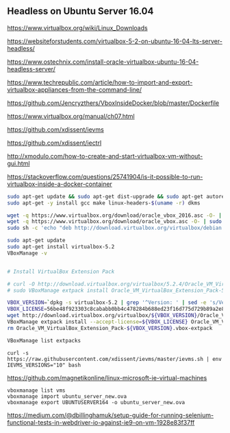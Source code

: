 ## Headless on Ubuntu Server 16.04

<https://www.virtualbox.org/wiki/Linux_Downloads>

<https://websiteforstudents.com/virtualbox-5-2-on-ubuntu-16-04-lts-server-headless/>

<https://www.ostechnix.com/install-oracle-virtualbox-ubuntu-16-04-headless-server/>

<https://www.techrepublic.com/article/how-to-import-and-export-virtualbox-appliances-from-the-command-line/>

<https://github.com/Jencryzthers/VboxInsideDocker/blob/master/Dockerfile>

<https://www.virtualbox.org/manual/ch07.html>

<https://github.com/xdissent/ievms>

<https://github.com/xdissent/iectrl>

<http://xmodulo.com/how-to-create-and-start-virtualbox-vm-without-gui.html>

<https://stackoverflow.com/questions/25741904/is-it-possible-to-run-virtualbox-inside-a-docker-container>

```sh
sudo apt-get update && sudo apt-get dist-upgrade && sudo apt-get autoremove
sudo apt-get -y install gcc make linux-headers-$(uname -r) dkms

wget -q https://www.virtualbox.org/download/oracle_vbox_2016.asc -O- | sudo apt-key add -
wget -q https://www.virtualbox.org/download/oracle_vbox.asc -O- | sudo apt-key add -
sudo sh -c 'echo "deb http://download.virtualbox.org/virtualbox/debian $(lsb_release -sc) contrib" >> /etc/apt/sources.list'

sudo apt-get update
sudo apt-get install virtualbox-5.2
VBoxManage -v


# Install VirtualBox Extension Pack

# curl -O http://download.virtualbox.org/virtualbox/5.2.4/Oracle_VM_VirtualBox_Extension_Pack-5.2.4-119785.vbox-extpack
# sudo VBoxManage extpack install Oracle_VM_VirtualBox_Extension_Pack-5.2.4-119785.vbox-extpack

VBOX_VERSION=`dpkg -s virtualbox-5.2 | grep '^Version: ' | sed -e 's/Version: \([0-9\.]*\)\-.*/\1/'` ; \
VBOX_LICENSE=56be48f923303c8cababb0bb4c478284b688ed23f16d775d729b89a2e8e5f9eb ; \
wget http://download.virtualbox.org/virtualbox/${VBOX_VERSION}/Oracle_VM_VirtualBox_Extension_Pack-${VBOX_VERSION}.vbox-extpack ; \
VBoxManage extpack install --accept-license=${VBOX_LICENSE} Oracle_VM_VirtualBox_Extension_Pack-${VBOX_VERSION}.vbox-extpack ; \
rm Oracle_VM_VirtualBox_Extension_Pack-${VBOX_VERSION}.vbox-extpack

VBoxManage list extpacks

```

```
curl -s https://raw.githubusercontent.com/xdissent/ievms/master/ievms.sh | env IEVMS_VERSIONS="10" bash
```

<https://github.com/magnetikonline/linux-microsoft-ie-virtual-machines>

```
vboxmanage list vms
vboxmanage import ubuntu_server_new.ova
vboxmanage export UBUNTUSERVER164 -o ubuntu_server_new.ova
```

<https://medium.com/@dbillinghamuk/setup-guide-for-running-selenium-functional-tests-in-webdriver-io-against-ie9-on-vm-1928e83f37ff>
